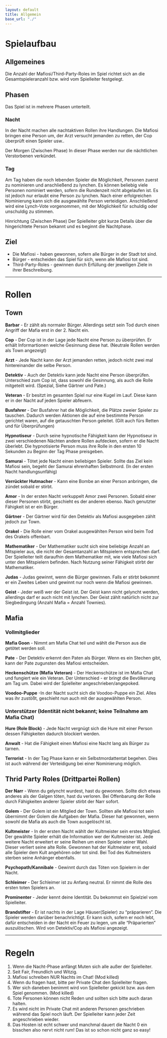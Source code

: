```yaml
---
layout: default
title: Allgemein
base_url: "./"
---
```


# <a id="setup"></a>Spielaufbau

## Allgemeines

Die Anzahl der Mafiosi/Third-Party-Roles im Spiel richtet sich an die Gesamtspieleranzahl bzw. wird vom Spielleiter festgelegt.

## Phasen

Das Spiel ist in mehrere Phasen unterteilt.

### Nacht
In der Nacht machen alle nachtaktiven Rollen ihre Handlungen.
Die Mafiosi bringen eine Person um, der Arzt versucht jemanden zu retten,
der Cop überprüft einen Spieler usw..

Der Morgen (Zwischen Phase)
In dieser Phase werden nur die nächtlichen Verstorbenen verkündet.

### Tag
Am Tag haben die noch lebenden Spieler die Möglichkeit, Personen zuerst zu nominieren und anschließend zu lynchen. Es können beliebig viele Personen nominiert werden, sofern die Rundenzeit nicht abgelaufen ist. Es ist jedoch nur erlaubt eine Person zu lynchen. Nach einer erfolgreichen Nominierung kann sich die ausgewählte Person verteidigen. Anschließend wird eine Lynch-Vote vorgenommen, mit der Möglichkeit für schuldig oder unschuldig zu stimmen.

Hinrichtung (Zwischen Phase)
Der Spielleiter gibt kurze Details über die hingerichtete Person bekannt und es beginnt die Nachtphase.

## Ziel

- Die Mafiosi - haben gewonnen, sofern alle Bürger in der Stadt tot sind.
- Bürger - entscheiden das Spiel für sich, wenn alle Mafiosi tot sind.
- Third-Party-Roles - gewinnen durch Erfüllung der jeweiligen Ziele in ihrer Beschreibung.

---

# <a id="roles"></a>Rollen

## Town

**Barbar** - Er zählt als normaler Bürger. Allerdings setzt sein Tod durch einen Angriff der Mafia erst in der 2. Nacht ein.

**Cop** - Der Cop ist in der Lage jede Nacht eine Person zu überprüfen. Er erhält Informartionen welche Gesinnung diese hat. (Neutrale Rollen werden als Town angezeigt)

**Arzt** - Jede Nacht kann der Arzt jemanden retten, jedoch nicht zwei mal hintereinander die selbe Person.

**Detektiv** - Auch der Detektiv kann jede Nacht eine Person überprüfen. Unterschied zum Cop ist, dass sowohl die Gesinnung, als auch die Rolle mitgeteilt wird. (Spezial, Siehe Gärtner und Pate.)

**Veteran** - Er besitzt im gesamten Spiel nur eine Kugel im Lauf. Diese kann er in der Nacht auf jeden Spieler abfeuern.

**Busfahrer** - Der Busfahrer hat die Möglichkeit, die Plätze zweier Spieler zu tauschen. Dadurch werden Aktionen die auf eine bestimmte Person gerichtet waren, auf die getauschten Person geleitet. (Gilt auch fürs Retten und für Überprüfungen)

**Hypnotiseur** - Durch seine hypnotische Fähigkeit kann der Hypnotiseur in zwei verschiedenen Nächten andere Rollen aufdecken, sofern er die Nacht überlebt. Die hypnotisierte Person muss ihre Rolle in den ersten 10 Sekunden zu Beginn der Tag Phase preisgeben.

**Samurai** - Tötet jede Nacht einen beliebigen Spieler. Sollte das Ziel kein Mafiosi sein, begeht der Samurai ehrenhaften Selbstmord. (In der ersten Nacht handlungsunfähig)

**Verrückter Hutmacher** - Kann eine Bombe an einer Person anbringen, die zündet sobald er stirbt.

**Amor** - In der ersten Nacht verkuppelt Amor zwei Personen. Sobald einer dieser Personen stirbt, geschieht es der anderen ebenso. Nach genutzter Fähigkeit ist er ein Bürger.

**Gärtner** - Der Gärtner wird für den Detektiv als Mafiosi ausgegeben zählt jedoch zur Town.

**Orakel** - Die Rolle einer vom Orakel ausgewählten Person wird beim Tod des Orakels offenbart.

**Mathematiker** - Der Mathematiker sucht sich eine beliebige Anzahl an Mitspieler aus, die nicht der Gesamtanzahl an Mitspielern entsprechen darf. Der Spielleiter teilt daraufhin dem Mathematiker mit, wie viele Mafiosi sich unter den Mitspielern befinden. Nach Nutzung seiner Fähigkeit stirbt der Mathematiker.

**Judas** - Judas gewinnt, wenn die Bürger gewinnen. Falls er stirbt bekommt er ein Zweites Leben und gewinnt nur noch wenn die Mafiosi gewinnen.

**Geist** - Jeder weiß wer der Geist ist. Der Geist kann nicht gelyncht werden, allerdings darf er auch nicht mit lynchen. Der Geist zählt natürlich nicht zur Siegbedingung (Anzahl Mafia = Anzahl Townies).


## Mafia

### Vollmitglieder

**Mafia Goon** - Nimmt am Mafia Chat teil und wählt die Person aus die getötet werden soll.

**Pate** - Der Detektiv erkennt den Paten als Bürger. Wenn es ein Stechen gibt, kann der Pate zugunsten des Mafiosi entscheiden.

**Heckenschütze (Mafia Veteran)** - Der Heckenschütze ist im Mafia Chat und fungiert wie ein Veteran. Der Unterschied - er bringt die Bevölkerung am Tag um. Dabei wird der Spielleiter angeschrieben/angepoked.

**Voodoo-Puppe** -In der Nacht sucht sich die Voodoo-Puppe ein Ziel. Alles was ihr zustößt, geschieht nun auch mit der ausgewählten Person.

### Unterstützer (Identität nicht bekannt; keine Teilnahme am Mafia Chat)

**Hure (Role Block)** - Jede Nacht vergnügt sich die Hure mit einer Person dessen Fähigkeiten dadurch blockiert werden.

**Anwalt** - Hat die Fähigkeit einen Mafiosi eine Nacht lang als Bürger zu tarnen.

**Terrorist** - In der Tag Phase kann er ein Selbstmordattentat begehen. Dies ist auch während der Verteidigung bei einer Nominierung möglich.


## Thrid Party Roles (Drittpartei Rollen)

**Der Narr** - Wenn du gelyncht wurdest, hast du gewonnen. Sollte dich etwas anderes als der Galgen töten, hast du verloren. Bei Offenbarung der Rolle durch Fähigkeiten anderer Spieler stirbt der Narr sofort.

**Golem** - Der Golem ist ein Mitglied der Town. Sollten alle Mafiosi tot sein übernimmt der Golem die Aufgaben der Mafia. Dieser hat gewonnen, wenn sowohl die Mafia als auch die Town ausgelöscht ist.

**Kultmeister** - In der ersten Nacht wählt der Kultmeister sein erstes Mitglied. Der gewählte Spieler erhält die Information wer der Kultmeister ist. Jede weitere Nacht erweitert er seine Reihen um einen Spieler seiner Wahl. Dieser verliert seine alte Rolle. Gewonnen hat der Kultmeister erst, sobald alle Spieler dem Kult angehören oder tot sind. Bei Tod des Kultmeisters sterben seine Anhänger ebenfalls.

**Psychopath/Kannibale** - Gewinnt durch das Töten von Spielern in der Nacht.

**Schleimer** - Der Schleimer ist zu Anfang neutral. Er nimmt die Rolle des ersten toten Spielers an.

**Prominenter** - Jeder kennt deine Identität. Du bekommst ein Spielziel vom Spielleiter.

**Brandstifter** - Er ist nachts in der Lage Häuser(Spieler) zu “präparieren”. Die Spieler werden darüber benachrichtigt. Er kann sich, sofern er noch lebt, dafür entscheiden in der Nacht ein Feuer zu legen, um alle “Präparierten” auszulöschen. Wird von Detektiv/Cop als Mafiosi angezeigt.

---

# <a id="rules"></a>Regeln

1. Wenn die Nacht-Phase anfängt Muten sich alle außer der Spielleiter.
2. Seit Fair, Freundlich und Witzig.
3. Mafiosi schreiben NUR Nachts im Chat! (Mod killed)
4. Wenn du fragen hast, bitte per Private Chat den Spielleiter fragen.
5. Wer sich daneben benimmt wird von Spielleiter gekickt bzw. aus dem Spiel genommen. (Mod killed)
6. Tote Personen können nicht Reden und sollten sich bitte auch daran halten.
7. Es wird nicht im Private Chat mit anderen Personen geschrieben während das Spiel noch läuft. Der Spielleiter kann jeder Zeit angeschrieben wieder.
8. Das Hosten ist echt schwer und manchmal dauert die Nacht 0 ein bisschen also nervt nicht rum! Das ist so schon nicht ganz so easy!


